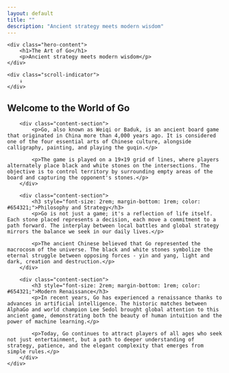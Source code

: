 ```yaml
---
layout: default
title: ""
description: "Ancient strategy meets modern wisdom"
---
```


<div class="hero">
    <div class="go-board-container" id="goBoardContainer">
        <div class="go-board">
            <div class="board-grid">
                <div class="star-point"></div>
                <div class="star-point"></div>
                <div class="star-point"></div>
                <div class="star-point"></div>
                <div class="star-point"></div>
                <div class="star-point"></div>
                <div class="star-point"></div>
                <div class="star-point"></div>
                <div class="star-point"></div>
            </div>
        </div>
    </div>
    
    <div class="hero-content">
        <h1>The Art of Go</h1>
        <p>Ancient strategy meets modern wisdom</p>
    </div>
    
    <div class="scroll-indicator">
        ↓
    </div>
</div>

<div class="content">
    <div class="content-inner">
        <h2>Welcome to the World of Go</h2>
        
        <div class="content-section">
            <p>Go, also known as Weiqi or Baduk, is an ancient board game that originated in China more than 4,000 years ago. It is considered one of the four essential arts of Chinese culture, alongside calligraphy, painting, and playing the guqin.</p>
            
            <p>The game is played on a 19×19 grid of lines, where players alternately place black and white stones on the intersections. The objective is to control territory by surrounding empty areas of the board and capturing the opponent's stones.</p>
        </div>
        
        <div class="content-section">
            <h3 style="font-size: 2rem; margin-bottom: 1rem; color: #654321;">Philosophy and Strategy</h3>
            <p>Go is not just a game; it's a reflection of life itself. Each stone placed represents a decision, each move a commitment to a path forward. The interplay between local battles and global strategy mirrors the balance we seek in our daily lives.</p>
            
            <p>The ancient Chinese believed that Go represented the macrocosm of the universe. The black and white stones symbolize the eternal struggle between opposing forces - yin and yang, light and dark, creation and destruction.</p>
        </div>
        
        <div class="content-section">
            <h3 style="font-size: 2rem; margin-bottom: 1rem; color: #654321;">Modern Renaissance</h3>
            <p>In recent years, Go has experienced a renaissance thanks to advances in artificial intelligence. The historic matches between AlphaGo and world champion Lee Sedol brought global attention to this ancient game, demonstrating both the beauty of human intuition and the power of machine learning.</p>
            
            <p>Today, Go continues to attract players of all ages who seek not just entertainment, but a path to deeper understanding of strategy, patience, and the elegant complexity that emerges from simple rules.</p>
        </div>
    </div>
</div>
